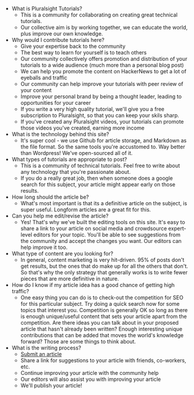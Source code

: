 - What is Pluralsight Tutorials?
    - This is a community for collaborating on creating great technical tutorials.
    - Our collective aim is by working together, we can educate the world, plus improve our own knowledge.
- Why would I contribute tutorials here?
    - Give your expertise back to the community
    - The best way to learn for yourself is to teach others
    - Our community collectively offers promotion and distribution of your tutorials to a wide audience (much more than a personal blog post)
    - We can help you promote the content on HackerNews to get a lot of eyeballs and traffic
    - Our community can help improve your tutorials with peer review of your content
    - Improve your personal brand by being a thought leader, leading to opportunities for your career
    - If you write a very high quality tutorial, we'll give you a free subscription to Pluralsight, so that you can keep your skils sharp.
    - If you've created any Pluralsight videos, your tutorials can promote those videos you've created, earning more income
- What is the technology behind this site?
    - It's super cool - we use Github for article storage, and Markdown as the file format.  So the same tools you're accustomed to.  Way better than Wordpress!  We've open-sourced all of it.
- What types of tutorials are appropriate to post?
    - This is a community of technical tutorials.  Feel free to write about any technology that you're passionate about.
    - If you do a really great job, then when someone does a google search for this subject, your article might appear early on those results.
- How long should the article be?
    - What's most important is that its a definitive article on the subject, is super useful.  Longform articles are a great fit for this.
- Can you help me edit/revise the article?
    - Yes! That's why we've built the editing tools on this site. It's easy to share a link to your article on social media and crowdsource expert-level editors for your topic.  You'll be able to see suggestions from the community and accept the changes you want.  Our editors can help improve it too.
- What type of content are you looking for?
    - In general, content marketing is very hit-driven.  95% of posts don't get results, but the ones that do make up for all the others that don't.  So that's why the only strategy that generally works is to write fewer pieces that are more definitive in nature.
- How do I know if my article idea has a good chance of getting high traffic?
    - One easy thing you can do is to check-out the competition for SEO for this particular subject.  Try doing a quick search now for some topics that interest you.  Competition is generally OK so long as there is enough unique/useful content that sets your article apart from the competition.  Are there ideas you can talk about in your proposed article that hasn't already been written?  Enough interesting unique contributions that can be added that moves the world's knowledge forward? Those are some things to think about.
- What is the writing process?
    - [Submit an article](/write/)
    - Share a link for suggestions to your article with friends, co-workers, etc.
    - Continue improving your article with the community help
    - Our editors will also assist you with improving your article
    - We'll publish your article!
